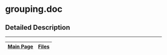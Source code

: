 # grouping.doc #



## Detailed Description ##




---
| [Main Page](Doxygen.md) | [Files](Doxygen_files.md) |
|:------------------------|:--------------------------|